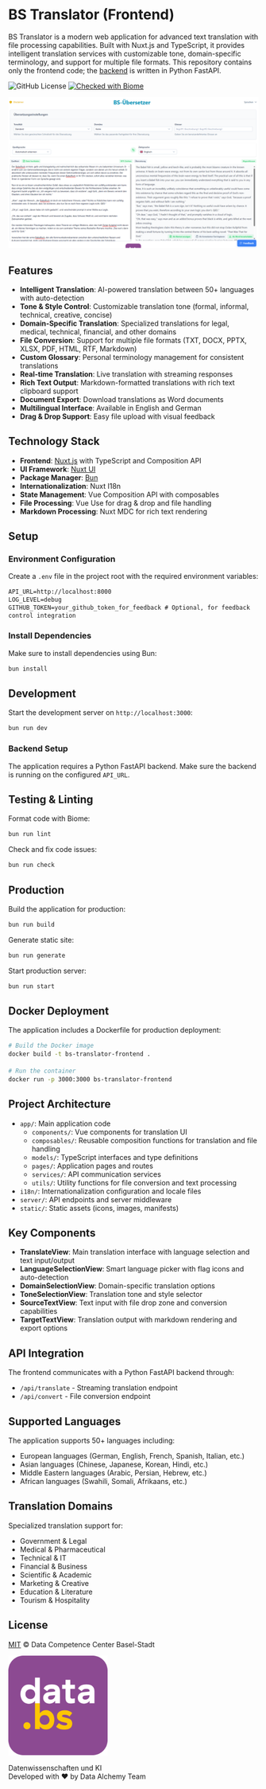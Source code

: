 # BS Translator (Frontend)

BS Translator is a modern web application for advanced text translation with file processing capabilities. Built with Nuxt.js and TypeScript, it provides intelligent translation services with customizable tone, domain-specific terminology, and support for multiple file formats. This repository contains only the frontend code; the [backend](https://github.com/DCC-BS/bs-translator-backend) is written in Python FastAPI.

![GitHub License](https://img.shields.io/github/license/DCC-BS/bs-translator-frontend) [![Checked with Biome](https://img.shields.io/badge/Checked_with-Biome-60a5fa?style=flat&logo=biome)](https://biomejs.dev)

![Screenshot of BS Translator](./_imgs/BsTranslator.png)

## Features

- **Intelligent Translation**: AI-powered translation between 50+ languages with auto-detection
- **Tone & Style Control**: Customizable translation tone (formal, informal, technical, creative, concise)
- **Domain-Specific Translation**: Specialized translations for legal, medical, technical, financial, and other domains
- **File Conversion**: Support for multiple file formats (TXT, DOCX, PPTX, XLSX, PDF, HTML, RTF, Markdown)
- **Custom Glossary**: Personal terminology management for consistent translations
- **Real-time Translation**: Live translation with streaming responses
- **Rich Text Output**: Markdown-formatted translations with rich text clipboard support
- **Document Export**: Download translations as Word documents
- **Multilingual Interface**: Available in English and German
- **Drag & Drop Support**: Easy file upload with visual feedback

## Technology Stack

- **Frontend**: [Nuxt.js](https://nuxt.com/) with TypeScript and Composition API
- **UI Framework**: [Nuxt UI](https://ui.nuxt.com/)
- **Package Manager**: [Bun](https://bun.sh/)
- **Internationalization**: Nuxt I18n
- **State Management**: Vue Composition API with composables
- **File Processing**: Vue Use for drag & drop and file handling
- **Markdown Processing**: Nuxt MDC for rich text rendering

## Setup

### Environment Configuration

Create a `.env` file in the project root with the required environment variables:

```env
API_URL=http://localhost:8000
LOG_LEVEL=debug
GITHUB_TOKEN=your_github_token_for_feedback # Optional, for feedback control integration
```

### Install Dependencies

Make sure to install dependencies using Bun:

```bash
bun install
```

## Development

Start the development server on `http://localhost:3000`:

```bash
bun run dev
```

### Backend Setup

The application requires a Python FastAPI backend. Make sure the backend is running on the configured `API_URL`.

## Testing & Linting

Format code with Biome:

```bash
bun run lint
```

Check and fix code issues:

```bash
bun run check
```

## Production

Build the application for production:

```bash
bun run build
```

Generate static site:

```bash
bun run generate
```

Start production server:

```bash
bun run start
```

## Docker Deployment

The application includes a Dockerfile for production deployment:

```bash
# Build the Docker image
docker build -t bs-translator-frontend .

# Run the container
docker run -p 3000:3000 bs-translator-frontend
```

## Project Architecture

- `app/`: Main application code
  - `components/`: Vue components for translation UI
  - `composables/`: Reusable composition functions for translation and file handling
  - `models/`: TypeScript interfaces and type definitions
  - `pages/`: Application pages and routes
  - `services/`: API communication services
  - `utils/`: Utility functions for file conversion and text processing
- `i18n/`: Internationalization configuration and locale files
- `server/`: API endpoints and server middleware
- `static/`: Static assets (icons, images, manifests)

## Key Components

- **TranslateView**: Main translation interface with language selection and text input/output
- **LanguageSelectionView**: Smart language picker with flag icons and auto-detection
- **DomainSelectionView**: Domain-specific translation options
- **ToneSelectionView**: Translation tone and style selector
- **SourceTextView**: Text input with file drop zone and conversion capabilities
- **TargetTextView**: Translation output with markdown rendering and export options

## API Integration

The frontend communicates with a Python FastAPI backend through:

- `/api/translate` - Streaming translation endpoint
- `/api/convert` - File conversion endpoint

## Supported Languages

The application supports 50+ languages including:
- European languages (German, English, French, Spanish, Italian, etc.)
- Asian languages (Chinese, Japanese, Korean, Hindi, etc.)
- Middle Eastern languages (Arabic, Persian, Hebrew, etc.)
- African languages (Swahili, Somali, Afrikaans, etc.)

## Translation Domains

Specialized translation support for:
- Government & Legal
- Medical & Pharmaceutical
- Technical & IT
- Financial & Business
- Scientific & Academic
- Marketing & Creative
- Education & Literature
- Tourism & Hospitality

## License

[MIT](LICENSE) © Data Competence Center Basel-Stadt

<a href="https://www.bs.ch/schwerpunkte/daten/databs/schwerpunkte/datenwissenschaften-und-ki"><img src="https://github.com/DCC-BS/.github/blob/main/_imgs/databs_log.png?raw=true" alt="DCC Logo" width="200" /></a>

Datenwissenschaften und KI <br>
Developed with ❤️ by Data Alchemy Team


